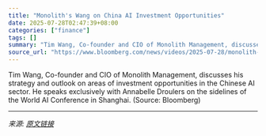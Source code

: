 ```yaml
---
title: "Monolith's Wang on China AI Investment Opportunities"
date: 2025-07-28T02:47:39+08:00
categories: ["finance"]
tags: []
summary: "Tim Wang, Co-founder and CIO of Monolith Management, discusses his strategy and outlook on areas of investment opportunities in the Chinese AI sector. He speaks exclusively with Annabelle Droulers on "
source_url: "https://www.bloomberg.com/news/videos/2025-07-28/monolith-s-wang-on-china-ai-investment-opportunities-video"
---
```


Tim Wang, Co-founder and CIO of Monolith Management, discusses his strategy and outlook on areas of investment opportunities in the Chinese AI sector. He speaks exclusively with Annabelle Droulers on the sidelines of the World AI Conference in Shanghai. (Source: Bloomberg)

---

*来源: [原文链接](https://www.bloomberg.com/news/videos/2025-07-28/monolith-s-wang-on-china-ai-investment-opportunities-video)*
